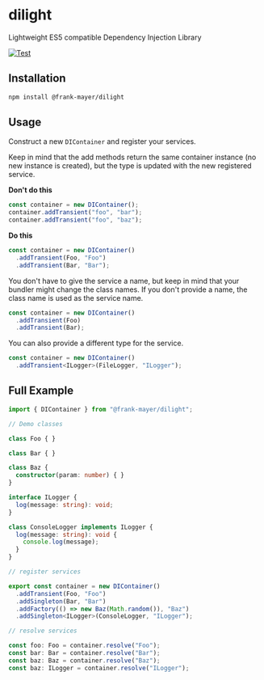 # dilight

Lightweight ES5 compatible Dependency Injection Library

[![Test](https://github.com/Frank-Mayer/dilight/actions/workflows/test.yml/badge.svg)](https://github.com/Frank-Mayer/dilight/actions/workflows/test.yml)

## Installation

```bash
npm install @frank-mayer/dilight
```

## Usage

Construct a new `DIContainer` and register your services.

Keep in mind that the add methods return the same container instance (no new instance is created), but the type is updated with the new registered service.

**Don't do this**

```TypeScript
const container = new DIContainer();
container.addTransient("foo", "bar");
container.addTransient("foo", "baz");
```

**Do this**

```TypeScript
const container = new DIContainer()
  .addTransient(Foo, "Foo")
  .addTransient(Bar, "Bar");
```

You don't have to give the service a name, but keep in mind that your bundler might change the class names. If you don't provide a name, the class name is used as the service name.

```TypeScript
const container = new DIContainer()
  .addTransient(Foo)
  .addTransient(Bar);
```

You can also provide a different type for the service.

```TypeScript
const container = new DIContainer()
  .addTransient<ILogger>(FileLogger, "ILogger");
```

## Full Example

```TypeScript
import { DIContainer } from "@frank-mayer/dilight";

// Demo classes

class Foo { }

class Bar { }

class Baz {
  constructor(param: number) { }
}

interface ILogger {
  log(message: string): void;
}

class ConsoleLogger implements ILogger {
  log(message: string): void {
    console.log(message);
  }
}

// register services

export const container = new DIContainer()
  .addTransient(Foo, "Foo")
  .addSingleton(Bar, "Bar")
  .addFactory(() => new Baz(Math.random()), "Baz")
  .addSingleton<ILogger>(ConsoleLogger, "ILogger");

// resolve services

const foo: Foo = container.resolve("Foo");
const bar: Bar = container.resolve("Bar");
const baz: Baz = container.resolve("Baz");
const baz: ILogger = container.resolve("ILogger");
```
